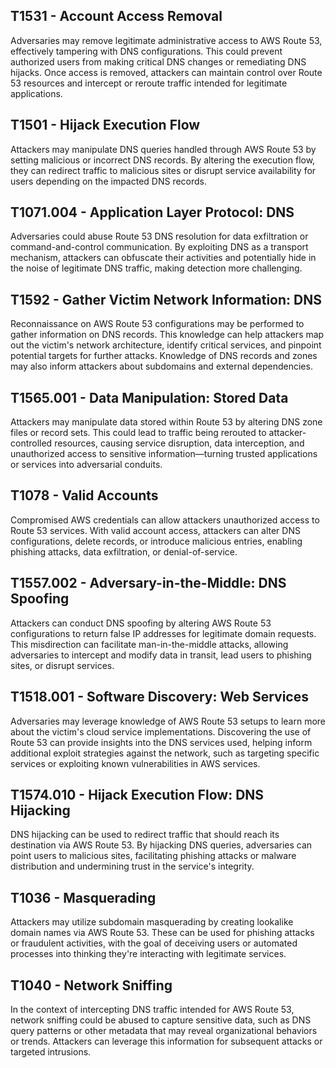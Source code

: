 ## T1531 - Account Access Removal
Adversaries may remove legitimate administrative access to AWS Route 53, effectively tampering with DNS configurations. This could prevent authorized users from making critical DNS changes or remediating DNS hijacks. Once access is removed, attackers can maintain control over Route 53 resources and intercept or reroute traffic intended for legitimate applications.

## T1501 - Hijack Execution Flow
Attackers may manipulate DNS queries handled through AWS Route 53 by setting malicious or incorrect DNS records. By altering the execution flow, they can redirect traffic to malicious sites or disrupt service availability for users depending on the impacted DNS records.

## T1071.004 - Application Layer Protocol: DNS
Adversaries could abuse Route 53 DNS resolution for data exfiltration or command-and-control communication. By exploiting DNS as a transport mechanism, attackers can obfuscate their activities and potentially hide in the noise of legitimate DNS traffic, making detection more challenging.

## T1592 - Gather Victim Network Information: DNS
Reconnaissance on AWS Route 53 configurations may be performed to gather information on DNS records. This knowledge can help attackers map out the victim's network architecture, identify critical services, and pinpoint potential targets for further attacks. Knowledge of DNS records and zones may also inform attackers about subdomains and external dependencies.

## T1565.001 - Data Manipulation: Stored Data
Attackers may manipulate data stored within Route 53 by altering DNS zone files or record sets. This could lead to traffic being rerouted to attacker-controlled resources, causing service disruption, data interception, and unauthorized access to sensitive information—turning trusted applications or services into adversarial conduits.

## T1078 - Valid Accounts
Compromised AWS credentials can allow attackers unauthorized access to Route 53 services. With valid account access, attackers can alter DNS configurations, delete records, or introduce malicious entries, enabling phishing attacks, data exfiltration, or denial-of-service.

## T1557.002 - Adversary-in-the-Middle: DNS Spoofing
Attackers can conduct DNS spoofing by altering AWS Route 53 configurations to return false IP addresses for legitimate domain requests. This misdirection can facilitate man-in-the-middle attacks, allowing adversaries to intercept and modify data in transit, lead users to phishing sites, or disrupt services.

## T1518.001 - Software Discovery: Web Services
Adversaries may leverage knowledge of AWS Route 53 setups to learn more about the victim's cloud service implementations. Discovering the use of Route 53 can provide insights into the DNS services used, helping inform additional exploit strategies against the network, such as targeting specific services or exploiting known vulnerabilities in AWS services.

## T1574.010 - Hijack Execution Flow: DNS Hijacking
DNS hijacking can be used to redirect traffic that should reach its destination via AWS Route 53. By hijacking DNS queries, adversaries can point users to malicious sites, facilitating phishing attacks or malware distribution and undermining trust in the service's integrity.

## T1036 - Masquerading
Attackers may utilize subdomain masquerading by creating lookalike domain names via AWS Route 53. These can be used for phishing attacks or fraudulent activities, with the goal of deceiving users or automated processes into thinking they're interacting with legitimate services.

## T1040 - Network Sniffing
In the context of intercepting DNS traffic intended for AWS Route 53, network sniffing could be abused to capture sensitive data, such as DNS query patterns or other metadata that may reveal organizational behaviors or trends. Attackers can leverage this information for subsequent attacks or targeted intrusions.
